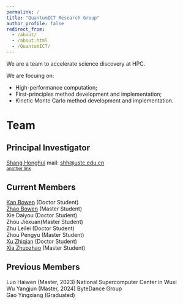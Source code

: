 ```yaml
---
permalink: /
title: "QuantumICT Research Group"
author_profile: false
redirect_from: 
  - /about/
  - /about.html
  - /QuantumICT/
---
```


We are a team to accelerate science discovery at HPC.  

We are focuing on:

- High-performance computation;
- First-principles method development and implementation;
- Kinetic Monte Carlo method development and implementation.

# Team

## Principal Investigator

[Shang Honghui](http://www.hfnl.ustc.edu.cn/detail?id=21014) mail: shh@ustc.edu.cn  
<sub>[another link](https://faculty.ustc.edu.cn/shanghonghui/en/index.htm)</sub>  
   

## Current Members 
[Kan Bowen](/members/kanbowen) (Doctor Student)  
[Zhao Bowen](/members/zhaobowen) (Master Student)  
Xie Daiyou (Doctor Student)  
Zhou Jiexuan(Master Student)  
Zhu Leilei (Doctor Student)  
Zhou Pengyu (Master Student)  
[Xu Zhiqian](/members/xuzhiqian) (Doctor Student)  
[Xia Zhuozhao](https://xiazhuozhao.com) (Master Student)  

## Previous Members
Luo Haiwen (Master, 2023) National Supercomputer Center in Wuxi  
Wu Yangjun (Master, 2024) ByteDance Group  
Gao Yingxiang (Graduated)  

<!-- # Publication
[Our latest publications](/publication/pub_other.html) -->

<!-- [Old version](https://quantumict.github.io/QuantumICT/publication/publications). -->

<!-- # Album
[Our colorful life and memorable moments](/album/index).

# Blog
[Our blogs include tutorials and development logs](/blog/). -->

<!-- # Group Meeting -->
<!-- [Our group meeting records](https://quantumict.github.io/QuantumICT/group_meeting).-->
